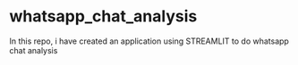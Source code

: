 # whatsapp_chat_analysis
In this repo, i have created an application using STREAMLIT to do whatsapp chat analysis
